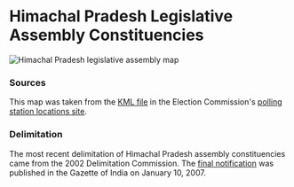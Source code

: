 # Himachal Pradesh Legislative Assembly Constituencies

![Himachal Pradesh legislative assembly map](https://raw.githubusercontent.com/HindustanTimesLabs/shapefiles/master/state_ut/himachalpradesh/assembly/img/himachalpradesh_AC.png "Himachal Pradesh legislative assembly map")

### Sources
This map was taken from the [KML file](http://psleci.nic.in/kml/HIMACHALPRADESH-AC.zip) in the Election Commission's [polling station locations site](http://psleci.nic.in/).

### Delimitation
The most recent delimitation of Himachal Pradesh assembly constituencies came from the 2002 Delimitation Commission. The [final notification](http://eci.nic.in/delim/Final_Publications/HP/Final_Order_NOTIFICATION.pdf) was published in the Gazette of India on January 10, 2007.